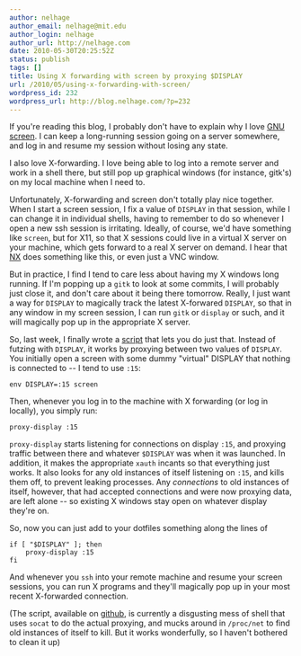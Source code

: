 ```yaml
---
author: nelhage
author_email: nelhage@mit.edu
author_login: nelhage
author_url: http://nelhage.com
date: 2010-05-30T20:25:52Z
status: publish
tags: []
title: Using X forwarding with screen by proxying $DISPLAY
url: /2010/05/using-x-forwarding-with-screen/
wordpress_id: 232
wordpress_url: http://blog.nelhage.com/?p=232
---
```


If you're reading this blog, I probably don't have to explain why I love
[GNU screen][screen]. I can keep a long-running session going on a
server somewhere, and log in and resume my session without losing any
state.

I also love X-forwarding. I love being able to log into a remote
server and work in a shell there, but still pop up graphical windows
(for instance, gitk's) on my local machine when I need to.

Unfortunately, X-forwarding and screen don't totally play nice
together. When I start a screen session, I fix a value of `DISPLAY` in
that session, while I can change it in individual shells, having to
remember to do so whenever I open a new ssh session is
irritating. Ideally, of course, we'd have something like `screen`, but
for X11, so that X sessions could live in a virtual X server on your
machine, which gets forward to a real X server on demand. I hear that
[NX][nx] does something like this, or even just a VNC window.

But in practice, I find I tend to care less about having my X windows
long running. If I'm popping up a `gitk` to look at some commits, I
will probably just close it, and don't care about it being there
tomorrow. Really, I just want a way for `DISPLAY` to magically track
the latest X-forwared `DISPLAY`, so that in any window in my screen
session, I can run `gitk` or `display` or such, and it will magically
pop up in the appropriate X server.

So, last week, I finally wrote a [script][x11-proxy] that lets you do just
that. Instead of futzing with `DISPLAY`, it works by proxying between
two values of `DISPLAY`. You initially open a screen with some dummy
"virtual" DISPLAY that nothing is connected to -- I tend to use `:15`:

    env DISPLAY=:15 screen

Then, whenever you log in to the machine with X forwarding (or log in
locally), you simply run:

    proxy-display :15

`proxy-display` starts listening for connections on display `:15`, and
proxying traffic between there and whatever `$DISPLAY` was when it was
launched. In addition, it makes the appropriate `xauth` incants so
that everything just works. It also looks for any old instances of
itself listening on `:15`, and kills them off, to prevent leaking
processes. Any *connections* to old instances of itself, however, that
had accepted connections and were now proxying data, are left alone --
so existing X windows stay open on whatever display they're on.

So, now you can just add to your dotfiles something along the lines of

    if [ "$DISPLAY" ]; then
        proxy-display :15
    fi

And whenever you `ssh` into your remote machine and resume your screen
sessions, you can run X programs and they'll magically pop up in your
most recent X-forwarded connection.

(The script, available on [github][x11-proxy], is currently a disgusting mess of shell that uses `socat` to do the actual proxying, and mucks around in `/proc/net` to find old instances of itself to kill. But it works wonderfully, so I haven't bothered to clean it up)

[screen]: http://www.gnu.org/software/screen/
[nx]: http://www.nomachine.com/
[x11-proxy]: http://github.com/nelhage/x11-proxy
